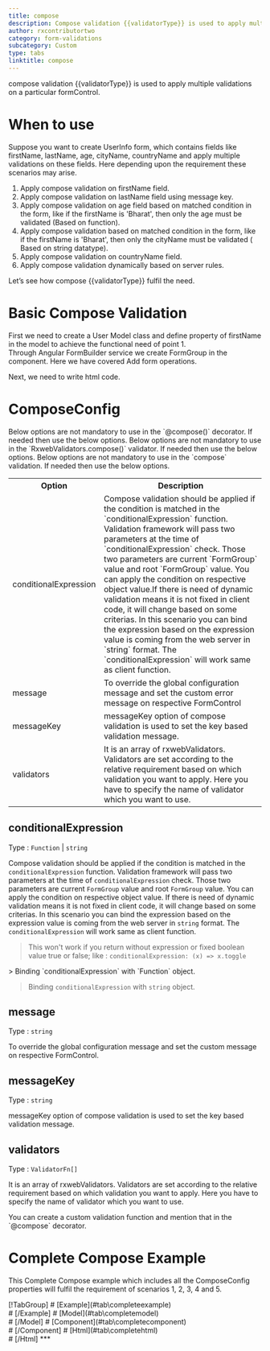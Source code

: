 ```yaml
---
title: compose
description: Compose validation {{validatorType}} is used to apply multiple validations on a particular formControl.
author: rxcontributortwo
category: form-validations
subcategory: Custom
type: tabs
linktitle: compose
---
```


<div class="title-bar"><p>compose validation {{validatorType}} is used to apply multiple validations on a particular formControl.</p></div>

# When to use
  <data-scope scope="['decorator','validator']">
Suppose you want to create UserInfo form, which contains fields like firstName, lastName, age, cityName, countryName and apply multiple validations on these fields. Here depending upon the requirement these scenarios may arise.

<ol class='showHideElement'>
    <li>Apply compose validation on firstName field.</li>
    <li>Apply compose validation on lastName field using message key.</li>
    <li>Apply compose validation on age field based on matched condition in the form, like if the firstName is 'Bharat', then only the age must be validated (Based on function).</li>
    <li>Apply compose validation based on matched condition in the form, like if the firstName is   'Bharat', then only the cityName must be validated ( Based on string datatype).</li>
     <li>Apply compose validation on countryName field.</li>
    <data-scope scope="['decorator','validator']">
    <li>Apply compose validation dynamically based on server rules.</li>
    </data-scope>
</ol>

Let’s see how compose {{validatorType}} fulfil the need.

# Basic Compose Validation
<data-scope scope="['decorator']">
First we need to create a User Model class and define property of firstName in the model to achieve the functional need of point 1.
<div component="app-code" key="compare-add-model"></div> 
</data-scope>
Through Angular FormBuilder service we create FormGroup in the component.
Here we have covered Add form operations. 

<div component="app-code" key="compose-add-component"></div> 

Next, we need to write html code.

<div component="app-code" key="compose-add-html"></div> 
<div component="app-example-runner" ref-component="app-compose-add"></div>

# ComposeConfig

<data-scope scope="['decorator']">
Below options are not mandatory to use in the `@compose()` decorator. If needed then use the below options.
</data-scope>
<data-scope scope="['validator']">
Below options are not mandatory to use in the `RxwebValidators.compose()` validator. If needed then use the below options.
</data-scope>
<data-scope scope="['template-driven-directives','template-driven-decorators']">
Below options are not mandatory to use in the `compose` validation. If needed then use the below options.
</data-scope>

<table class="table table-bordered table-striped showHideElement">
<tr><th>Option</th><th>Description</th></tr>
<tr><td><a  (click)='scrollTo("#conditionalExpression")' title="conditionalExpression">conditionalExpression</a></td><td>Compose validation should be applied if the condition is matched in the `conditionalExpression` function. Validation framework will pass two parameters at the time of `conditionalExpression` check. Those two parameters are current `FormGroup` value and root `FormGroup` value. You can apply the condition on respective object value.If there is need of dynamic validation means it is not fixed in client code, it will change based on some criterias. In this scenario you can bind the expression based on the expression value is coming from the web server in `string` format. The `conditionalExpression` will work same as client function.</td></tr>
<tr><td><a  (click)='scrollTo("#message")' title="message">message</a></td><td>To override the global configuration message and set the custom error message on respective FormControl</td></tr>
<tr><td><a (click)='scrollTo("#messageKey")' title="messageKey">messageKey</a></td><td>messageKey option of compose validation is used to set the key based validation message.</td></tr>
<tr><td><a (click)='scrollTo("#validators")' title="validators">validators</a></td><td>It is an array of rxwebValidators. Validators are set according to the relative requirement based on which validation you want to apply. Here you have to specify the name of validator which you want to use.</td></tr>
</table>

## conditionalExpression 
Type :  `Function`  |  `string` 

Compose validation should be applied if the condition is matched in the `conditionalExpression` function. Validation framework will pass two parameters at the time of `conditionalExpression` check. Those two parameters are current `FormGroup` value and root `FormGroup` value. You can apply the condition on respective object value.
If there is need of dynamic validation means it is not fixed in client code, it will change based on some criterias. In this scenario you can bind the expression based on the expression value is coming from the web server in `string` format. The `conditionalExpression` will work same as client function.

> This won't work if you return without expression or fixed boolean value true or false; like : `conditionalExpression: (x) => x.toggle`

<data-scope scope="['validator','decorator']">
> Binding `conditionalExpression` with `Function` object. 
<div component="app-code" key="compose-conditionalExpressionExampleFunction-model"></div> 
</data-scope>

> Binding `conditionalExpression` with `string` object. 
<div component="app-code" key="compose-conditionalExpressionExampleString-model"></div> 

<div component="app-example-runner" ref-component="app-compose-conditionalExpression" title="compose {{validatorType}} with conditionalExpression" key="conditionalExpression"></div>

## message 
Type :  `string` 

To override the global configuration message and set the custom message on respective FormControl.

<div component="app-code" key="compose-messageExample-model"></div> 
<div component="app-example-runner" ref-component="app-compose-message" title="compose {{validatorType}} with message" key="message"></div>

## messageKey
Type :  `string`

messageKey option of compose validation is used to set the key based validation message.

<div component="app-code" key="compose-messageKeyExample-model"></div> 
<div component="app-example-runner" ref-component="app-compose-messageKey" title="Compose {{validatorType}} with messageKey" key="messageKey"></div>

## validators
Type :  `ValidatorFn[]`

It is an array of rxwebValidators. Validators are set according to the relative requirement based on which validation you want to apply. Here you have to specify the name of validator which you want to use.

<data-scope scope="['decorator']">
You can create a custom validation function and mention that in the `@compose` decorator.
</data-scope>

<div component="app-code" key="compose-validatorsExample-model"></div> 
<div component="app-example-runner" ref-component="app-compose-validators" title="Compose {{validatorType}} with validators" key="validators"></div>

# Complete Compose Example

This Complete Compose example which includes all the ComposeConfig properties will fulfil the requirement of scenarios 1, 2, 3, 4 and 5.

<div component="app-tabs" key="complete"></div>
[!TabGroup]
# [Example](#tab\completeexample)
<div component="app-example-runner" ref-component="app-compose-complete"></div>
# [/Example]
<data-scope scope="['decorator','template-driven-directives','template-driven-decorators']">
# [Model](#tab\completemodel)
<div component="app-code" key="compose-complete-model"></div> 
# [/Model]
</data-scope>
# [Component](#tab\completecomponent)
<div component="app-code" key="compose-complete-component"></div> 
# [/Component]
# [Html](#tab\completehtml)
<div component="app-code" key="compose-complete-html"></div> 
# [/Html]
***



